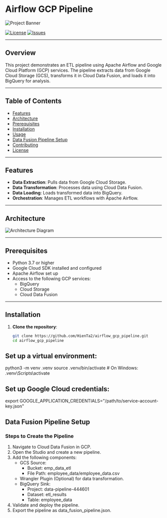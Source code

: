 # Airflow GCP Pipeline

![Project Banner](assets/banner.png)

[![License](https://img.shields.io/github/license/HienTa2/airflow_gcp_pipeline)](LICENSE)
[![Issues](https://img.shields.io/github/issues/HienTa2/airflow_gcp_pipeline)](https://github.com/HienTa2/airflow_gcp_pipeline/issues)

---

## Overview

This project demonstrates an ETL pipeline using Apache Airflow and Google Cloud Platform (GCP) services. The pipeline extracts data from Google Cloud Storage (GCS), transforms it in Cloud Data Fusion, and loads it into BigQuery for analysis.

---

## Table of Contents

- [Features](#features)
- [Architecture](#architecture)
- [Prerequisites](#prerequisites)
- [Installation](#installation)
- [Usage](#usage)
- [Data Fusion Pipeline Setup](#data-fusion-pipeline-setup)
- [Contributing](#contributing)
- [License](#license)

---

## Features

- **Data Extraction**: Pulls data from Google Cloud Storage.
- **Data Transformation**: Processes data using Cloud Data Fusion.
- **Data Loading**: Loads transformed data into BigQuery.
- **Orchestration**: Manages ETL workflows with Apache Airflow.

---

## Architecture

![Architecture Diagram](assets/diagrams/data_fusion_pipeline.png)

---

## Prerequisites

- Python 3.7 or higher
- Google Cloud SDK installed and configured
- Apache Airflow set up
- Access to the following GCP services:
  - BigQuery
  - Cloud Storage
  - Cloud Data Fusion

---

## Installation

1. **Clone the repository**:
   ```bash
   git clone https://github.com/HienTa2/airflow_gcp_pipeline.git
   cd airflow_gcp_pipeline


## Set up a virtual environment:

python3 -m venv .venv
source .venv/bin/activate   # On Windows: .venv\Scripts\activate



## Set up Google Cloud credentials:
export GOOGLE_APPLICATION_CREDENTIALS="/path/to/service-account-key.json"


## Data Fusion Pipeline Setup
### Steps to Create the Pipeline
  1. Navigate to Cloud Data Fusion in GCP.
  2. Open the Studio and create a new pipeline.
  3. Add the following components:
       * GCS Source:
            * Bucket: emp_data_etl
            * File Path: employee_data/employee_data.csv
       * Wrangler Plugin (Optional) for data transformation.
       * BigQuery Sink:
         * Project: data-pipeline-444601
         * Dataset: etl_results
         * Table: employee_data
  4. Validate and deploy the pipeline.
  5. Export the pipeline as data_fusion_pipeline.json.


